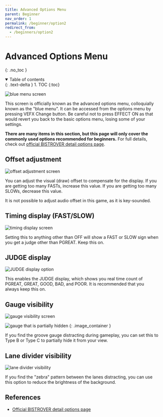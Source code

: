 ```yaml
---
title: Advanced Options Menu
parent: Beginner
nav_order: 1
permalink: /beginner/option2
redirect_from:
  - /beginners/option2
---
```


# Advanced Options Menu
{: .no_toc }

<details open markdown="block">
  <summary>
    Table of contents
  </summary>
  {: .text-delta }
1. TOC
{:toc}
</details>

![blue menu screen](/assets/img/option2/bluemenu.png)

This screen is officially known as the advanced options menu, colloquially known as the "blue menu". It can be accessed from the options menu by pressing VEFX Change button. Be careful not to press EFFECT ON as that would revert you back to the basic options menu, losing some of your settings.

**There are many items in this section, but this page will only cover the commonly used options recommended for beginners.** For full details, check out [official BISTROVER detail options page](https://p.eagate.573.jp/game/2dx/28/howto/play/option_detail.html).

## Offset adjustment

![offset adjustment screen](/assets/img/option2/offset.png)

You can adjust the visual (draw) offset to compensate for the display. If you are getting too many FASTs, increase this value. If you are getting too many SLOWs, decrease this value.

It is not possible to adjust audio offset in this game, as it is key-sounded.

## Timing display (FAST/SLOW)

![timing display screen](/assets/img/option2/fastslow.png)

Setting this to anything other than OFF will show a FAST or SLOW sign when you get a judge other than PGREAT. Keep this on.

## JUDGE display

![JUDGE display option](/assets/img/option2/judgewindow.png)

This enables the JUDGE display, which shows you real time count of PGREAT, GREAT, GOOD, BAD, and POOR. It is recommended that you always keep this on.

## Gauge visibility

![gauge visibility screen](/assets/img/option2/gauge.png)

![gauge that is partially hidden](/assets/img/option2/hidegauge.png)
{: .image_container }

If you find the groove gauge distracting during gameplay, you can set this to Type B or Type C to partially hide it from your view.

## Lane divider visibility

![lane divider visibility](/assets/img/option2/brightness.png)

If you find the "zebra" pattern between the lanes distracting, you can use this option to reduce the brightness of the background.

## References

* [Official BISTROVER detail options page](https://p.eagate.573.jp/game/2dx/28/howto/play/option_detail.html)
